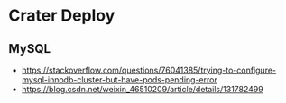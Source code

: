 # Crater Deploy

## MySQL

- https://stackoverflow.com/questions/76041385/trying-to-configure-mysql-innodb-cluster-but-have-pods-pending-error
- https://blog.csdn.net/weixin_46510209/article/details/131782499
